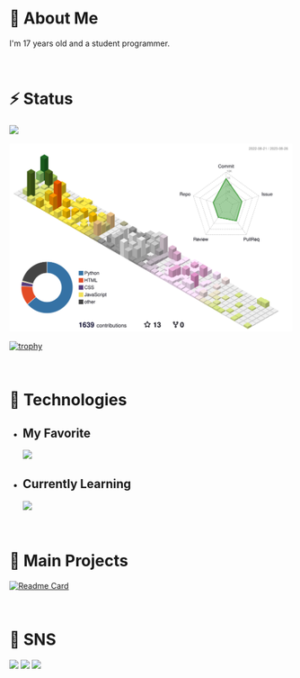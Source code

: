 # 🧐 About Me

I'm 17 years old and a student programmer.

<br>

# ⚡ Status

![](https://img.shields.io/github/followers/SoniPana)

![](./profile-3d-contrib/profile-season-animate.svg)

[![trophy](https://github-profile-trophy.vercel.app/?username=SoniPana)](https://github.com/ryo-ma/github-profile-trophy)

<!--<a href="https://app.daily.dev/SoniPana"><img src="https://api.daily.dev/devcards/72d7f4b1fd7e4fe2b291d29236ec208c.png?r=4rj" width="400" alt="SoniPana's Dev Card"/></a>-->

<br>

# 🔧 Technologies

 - ## My Favorite

    <img src="https://skillicons.dev/icons?i=python,cs,html,css,selenium,raspberrypi,atom,vscode,visualstudio,github&theme=light">

 - ## Currently Learning
    <img src="https://skillicons.dev/icons?i=flutter,cs,js,typescript,react,vue,linux,blender,unity,neovim&theme=light">


<br>

# 🚀 Main Projects

[![Readme Card](https://github-readme-stats.vercel.app/api/pin/?username=m1daily&repo=Schedule_Bot)](https://github.com/m1daily/Schedule_Bot)

<br>

# 📱 SNS

<p aligin="left">
  <a href="https://twitter.com/M1_Matu"><img src="https://img.shields.io/badge/Twitter-1DA1F2?style=flat-square&logo=twitter&logoColor=white"></a>
  <a href="https://qiita.com/SoniPana"><img src="https://img.shields.io/badge/Qiita-55C500?style=flat-square&logo=qiita&logoColor=white"></a>
  <a href="https://zenn.dev/sonipana"><img src="https://img.shields.io/badge/Zenn-3EA8FF?style=flat-square&logo=zenn&logoColor=white"></a>
</p>
